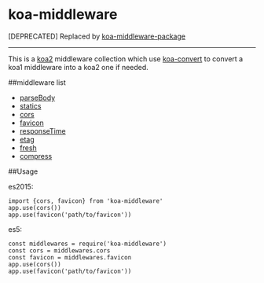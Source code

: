 # koa-middleware
[DEPRECATED] Replaced by [koa-middleware-package](https://github.com/1ta/koa-middleware-package)

----

This is a [koa2](https://github.com/koajs/koa/tree/v2.x) middleware collection
which use [koa-convert](https://github.com/gyson/koa-convert) to convert a koa1
middleware into a koa2 one if needed.  

##middleware list
- [parseBody](https://github.com/dlau/koa-body)
- [statics](https://github.com/koajs/static)
- [cors](https://github.com/koajs/cors)
- [favicon](https://github.com/koajs/favicon)
- [responseTime](https://github.com/koajs/response-time)
- [etag](https://github.com/koajs/etag)
- [fresh](https://github.com/koajs/koa-fresh)
- [compress](https://github.com/koajs/compress)


##Usage

es2015:  
```
import {cors, favicon} from 'koa-middleware'
app.use(cors())
app.use(favicon('path/to/favicon'))
```

es5:
```
const middlewares = require('koa-middleware')
const cors = middlewares.cors
const favicon = middlewares.favicon
app.use(cors())
app.use(favicon('path/to/favicon'))
```
